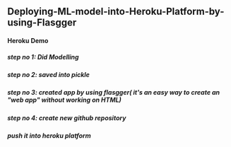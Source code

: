 ##  Deploying-ML-model-into-Heroku-Platform-by-using-Flasgger
#### Heroku Demo
##### step no 1: Did Modelling
##### step no 2: saved into pickle
##### step no 3: created app by using flasgger( it's an easy way to create an "web app" without working on HTML)
##### step no 4: create new github repository 
##### push it into heroku platform
